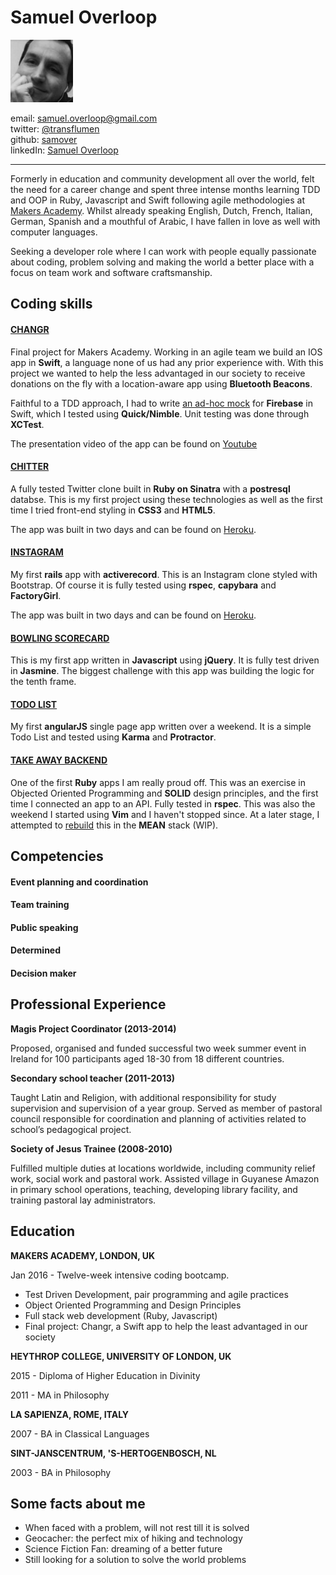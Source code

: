Samuel Overloop
===============

<img src="13404759.jpeg" alt="Profile Picture" width="100px">

email: [samuel.overloop@gmail.com](mailto:samuel.overloop@gmail.com)<br>
twitter: [@transflumen](https://twitter.com/transflumen)<br>
github: [samover](https://github.com/samover)<br>
linkedIn: [Samuel Overloop](https://be.linkedin.com/in/samuel-overloop-7a7b44b7)
****************

Formerly in education and community development all over the world,  felt the need for a career change and spent three intense months learning TDD and OOP in Ruby, Javascript and Swift following agile methodologies at [Makers Academy](http://www.makersacademy.com). Whilst already speaking English, Dutch, French, Italian, German, Spanish and a mouthful of Arabic, I have fallen in love as well with computer languages.

Seeking a developer role where I can work with people equally passionate about coding, problem solving and making the world a better place with a focus on team work and software craftsmanship.

Coding skills
-------------
#### [CHANGR](https://github.com/samover/changr)

Final project for Makers Academy. Working in an agile team we build an IOS app in **Swift**, a language none of us had any prior experience with. With this project we wanted to help the less advantaged in our society to receive donations on the fly with a location-aware app using **Bluetooth Beacons**.

Faithful to a TDD approach, I had to write [an ad-hoc mock](https://github.com/samover/FirebaseMock) for **Firebase** in Swift, which I tested using **Quick/Nimble**. Unit testing was done through **XCTest**.

The presentation video of the app can be found on [Youtube](https://youtu.be/AyVZJ511cqI?t=96)

#### [CHITTER](https://github.com/samover/chitter)

A fully tested Twitter clone built in **Ruby on Sinatra** with a **postresql** databse. This is my first project using these technologies as well as the first time I tried front-end styling in **CSS3** and **HTML5**.

The app was built in two days and can be found on [Heroku](https://badass-chitter.herokuapp.com/).

#### [INSTAGRAM](https://github.com/samover/instagram)

My first **rails** app with **activerecord**. This is an Instagram clone styled with Bootstrap. Of course it is fully tested using **rspec**, **capybara** and **FactoryGirl**.

The app was built in two days and can be found on [Heroku](https://instaclone-challenge.herokuapp.com/).

#### [BOWLING SCORECARD](https://github.com/samover/bowling_scorecard)

This is my first app written in **Javascript** using **jQuery**. It is fully test driven in **Jasmine**. The biggest challenge with this app was building the logic for the tenth frame.

#### [TODO LIST](https://github.com/samover/todo_list)

My first **angularJS** single page app written over a weekend. It is a simple Todo List and tested using **Karma** and **Protractor**.

#### [TAKE AWAY BACKEND](https://github.com/samover/takeaway)

One of the first **Ruby** apps I am really proud off. This was an exercise in Objected Oriented Programming and **SOLID** design principles, and the first time I connected an app to an API. Fully tested in **rspec**. This was also the weekend I started using **Vim** and I haven't stopped since. At a later stage, I attempted to [rebuild](https://github.com/Mattia46/takeaway_project) this in the **MEAN** stack (WIP). 

Competencies
------------
#### Event planning and coordination

#### Team training

#### Public speaking

#### Determined

#### Decision maker

## Professional Experience
**Magis Project Coordinator (2013-2014)**

Proposed, organised and funded successful two week summer event in Ireland for 100 participants aged 18-30 from 18 different countries.

**Secondary school teacher (2011-2013)**

Taught Latin and Religion, with additional responsibility for study supervision and supervision of a year group. Served as member of pastoral council responsible for coordination and planning of activities related to school’s pedagogical project.

**Society of Jesus Trainee (2008-2010)**

Fulfilled multiple duties at locations worldwide, including community relief work, social work and pastoral work. Assisted village in Guyanese Amazon in primary school operations, teaching, developing library facility, and training pastoral lay administrators.

## Education

**MAKERS ACADEMY, LONDON, UK**

Jan 2016 - Twelve-week intensive coding bootcamp.
* Test Driven Development, pair programming and agile practices
* Object Oriented Programming and Design Principles
* Full stack web development (Ruby, Javascript)
* Final project: Changr, a Swift app to help the least advantaged in our society

**HEYTHROP COLLEGE, UNIVERSITY OF LONDON, UK**

2015 - Diploma of Higher Education in Divinity

2011 - MA in Philosophy

**LA SAPIENZA, ROME, ITALY**

2007 - BA in Classical Languages

**SINT-JANSCENTRUM, 'S-HERTOGENBOSCH, NL**

2003 - BA in Philosophy

Some facts about me
-------------------

* When faced with a problem, will not rest till it is solved
* Geocacher: the perfect mix of hiking and technology
* Science Fiction Fan: dreaming of a better future
* Still looking for a solution to solve the world problems
